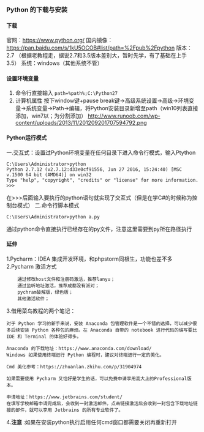 ### Python 的下载与安装
#### 下载
官网：https://www.python.org/
国内镜像：https://pan.baidu.com/s/1kU5OCOB#list/path=%2Fpub%2Fpython 
版本：2.7 （根据老教程走，据说2.7和3.5版本差别大，暂时先学，有了基础在上手3.5）
系统：windows（其他系统不管）

#### 设置环境变量
1. 命令行直接输入
 ```path=%path%;C:\Python27 ```
2. 计算机属性
按下window键+pause break键->高级系统设置->高级->环境变量->系统变量->Path->编辑，将Python安装目录新增至path（win10列表直接添加，win7以；为分割添加）
http://www.runoob.com/wp-content/uploads/2013/11/201209201707594792.png

#### Python运行模式
一.交互式：设置过Python环境变量在任何目录下进入命令行模式，输入Ptython
``` 
C:\Users\Administrator>python
Python 2.7.12 (v2.7.12:d33e0cf91556, Jun 27 2016, 15:24:40) [MSC v.1500 64 bit (AMD64)] on win32
Type "help", "copyright", "credits" or "license" for more information.
>>>
```
在>>>后面输入要执行的python语句就实现了交互式（但是在学C#的时候称为控制台模式）
二.命令行脚本模式
```
C:\Users\Administrator>python a.py
```
通过python命令直接执行已经存在的py文件，注意这里需要到py所在路径执行

#### 延伸
1.Pycharm：IDEA 集成开发环境，和phpstorm同根生，功能也差不多
2.Pycharm 激活方式
```
	通过修改host文件和注册码激活，推荐lanyu；
	通过监听地址激活，推荐成都没有派对；
	pychram破解版，绿色版；
	其他激活软件；
```
3.借用菜鸟教程的两个笔记：
```
对于 Python 学习的新手来说，安装 Anaconda 包管理软件是一个不错的选择，可以减少很多后续安装 Python 各种包的麻烦。在 Anaconda 自带的 notebook 进行代码的编写要比 IDE 和 Terminal 的体验好得多。

Anaconda 的下载地址：https://www.anaconda.com/download/
Windows 如果使用终端进行 Python 编程时，建议对终端进行一定的美化。

Cmd 美化参考：https://zhuanlan.zhihu.com/p/31904974

```
```
如果需要使用 Pycharm 又恰好是学生的话，可以免费申请享用高大上的Professional版本。

申请地址：https://www.jetbrains.com/student/
在填写学校邮箱申请完成后，会收到一封激活邮件。点击链接激活后会收到一封包含下载地址链接的邮件，就可以享用 Jetbrains 的所有专业软件了。
```
4.<b>注意</b> :如果在安装python执行启用任何cmd窗口都需要关闭再重新打开


